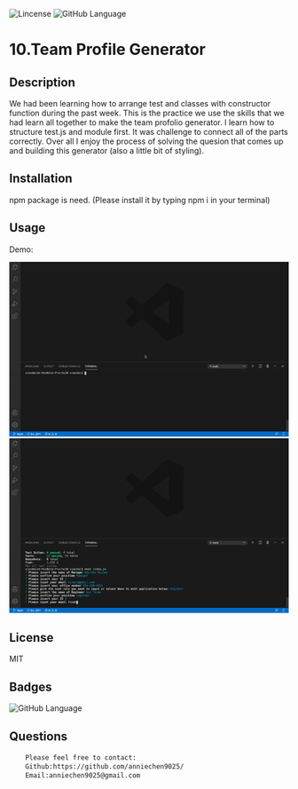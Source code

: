 ![Lincense](https://img.shields.io/apm/l/npm)   ![GitHub Language](https://img.shields.io/github/languages/top/anniechen9025/Team-Profile-Generator)

# 10.Team Profile Generator

## Description
We had been learning how to arrange test and classes with constructor function during the past week. This is the practice we use the skills that we had learn all together to make the team profolio generator. I learn how to structure test.js and module first. It was challenge to connect all of the parts correctly. Over all I enjoy the process of solving the quesion that comes up and building this generator (also a little bit of styling). 

## Installation
npm package is need. (Please install it by typing npm i in your terminal)

## Usage

Demo:

![Demo1 Video](src/demo1.gif)
![Demo2 Video](src/demo2.gif)
 

## License
MIT 

## Badges
![GitHub Language](https://img.shields.io/github/languages/top/anniechen9025/Team-Profile-Generator?style=for-the-badge)


## Questions
        Please feel free to contact: 
        Github:https://github.com/anniechen9025/
        Email:anniechen9025@gmail.com
